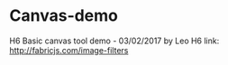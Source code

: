 # Canvas-demo
H6 Basic canvas tool demo - 03/02/2017 by Leo
H6 link: http://fabricjs.com/image-filters
